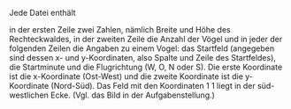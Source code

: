 Jede Datei enthält

in der ersten Zeile zwei Zahlen, nämlich Breite und Höhe des Rechteckwaldes,
in der zweiten Zeile die Anzahl der Vögel und
in jeder der folgenden Zeilen die Angaben zu einem Vogel: das Startfeld (angegeben sind dessen x- und y-Koordinaten, also Spalte und Zeile des Startfeldes), die Startminute und die Flugrichtung (W, O, N oder S).
Die erste Koordinate ist die x-Koordinate (Ost-West) und die zweite Koordinate ist die y-Koordinate (Nord-Süd). Das Feld mit den Koordinaten 1 1 liegt in der süd-westlichen Ecke. (Vgl. das Bild in der Aufgabenstellung.)